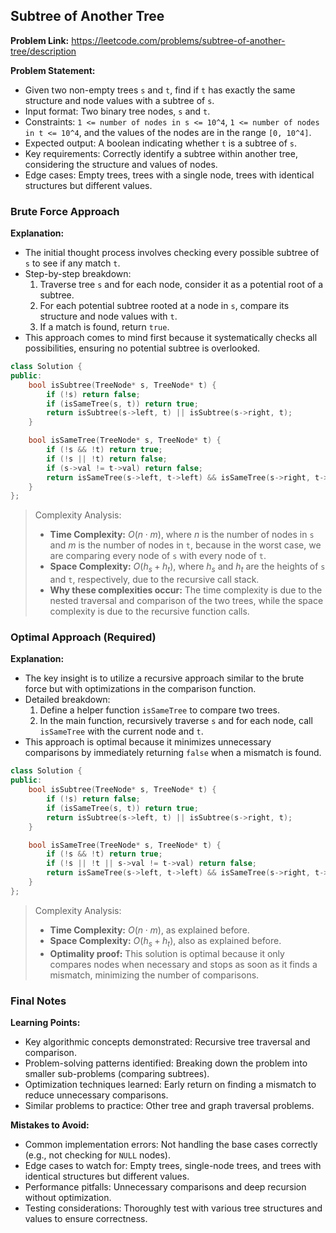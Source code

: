 ## Subtree of Another Tree

**Problem Link:** https://leetcode.com/problems/subtree-of-another-tree/description

**Problem Statement:**
- Given two non-empty trees `s` and `t`, find if `t` has exactly the same structure and node values with a subtree of `s`.
- Input format: Two binary tree nodes, `s` and `t`.
- Constraints: `1 <= number of nodes in s <= 10^4`, `1 <= number of nodes in t <= 10^4`, and the values of the nodes are in the range `[0, 10^4]`.
- Expected output: A boolean indicating whether `t` is a subtree of `s`.
- Key requirements: Correctly identify a subtree within another tree, considering the structure and values of nodes.
- Edge cases: Empty trees, trees with a single node, trees with identical structures but different values.

### Brute Force Approach

**Explanation:**
- The initial thought process involves checking every possible subtree of `s` to see if any match `t`.
- Step-by-step breakdown:
  1. Traverse tree `s` and for each node, consider it as a potential root of a subtree.
  2. For each potential subtree rooted at a node in `s`, compare its structure and node values with `t`.
  3. If a match is found, return `true`.
- This approach comes to mind first because it systematically checks all possibilities, ensuring no potential subtree is overlooked.

```cpp
class Solution {
public:
    bool isSubtree(TreeNode* s, TreeNode* t) {
        if (!s) return false;
        if (isSameTree(s, t)) return true;
        return isSubtree(s->left, t) || isSubtree(s->right, t);
    }

    bool isSameTree(TreeNode* s, TreeNode* t) {
        if (!s && !t) return true;
        if (!s || !t) return false;
        if (s->val != t->val) return false;
        return isSameTree(s->left, t->left) && isSameTree(s->right, t->right);
    }
};
```

> Complexity Analysis:
> - **Time Complexity:** $O(n \cdot m)$, where $n$ is the number of nodes in `s` and $m$ is the number of nodes in `t`, because in the worst case, we are comparing every node of `s` with every node of `t`.
> - **Space Complexity:** $O(h_s + h_t)$, where $h_s$ and $h_t$ are the heights of `s` and `t`, respectively, due to the recursive call stack.
> - **Why these complexities occur:** The time complexity is due to the nested traversal and comparison of the two trees, while the space complexity is due to the recursive function calls.

### Optimal Approach (Required)

**Explanation:**
- The key insight is to utilize a recursive approach similar to the brute force but with optimizations in the comparison function.
- Detailed breakdown:
  1. Define a helper function `isSameTree` to compare two trees.
  2. In the main function, recursively traverse `s` and for each node, call `isSameTree` with the current node and `t`.
- This approach is optimal because it minimizes unnecessary comparisons by immediately returning `false` when a mismatch is found.

```cpp
class Solution {
public:
    bool isSubtree(TreeNode* s, TreeNode* t) {
        if (!s) return false;
        if (isSameTree(s, t)) return true;
        return isSubtree(s->left, t) || isSubtree(s->right, t);
    }

    bool isSameTree(TreeNode* s, TreeNode* t) {
        if (!s && !t) return true;
        if (!s || !t || s->val != t->val) return false;
        return isSameTree(s->left, t->left) && isSameTree(s->right, t->right);
    }
};
```

> Complexity Analysis:
> - **Time Complexity:** $O(n \cdot m)$, as explained before.
> - **Space Complexity:** $O(h_s + h_t)$, also as explained before.
> - **Optimality proof:** This solution is optimal because it only compares nodes when necessary and stops as soon as it finds a mismatch, minimizing the number of comparisons.

### Final Notes

**Learning Points:**
- Key algorithmic concepts demonstrated: Recursive tree traversal and comparison.
- Problem-solving patterns identified: Breaking down the problem into smaller sub-problems (comparing subtrees).
- Optimization techniques learned: Early return on finding a mismatch to reduce unnecessary comparisons.
- Similar problems to practice: Other tree and graph traversal problems.

**Mistakes to Avoid:**
- Common implementation errors: Not handling the base cases correctly (e.g., not checking for `NULL` nodes).
- Edge cases to watch for: Empty trees, single-node trees, and trees with identical structures but different values.
- Performance pitfalls: Unnecessary comparisons and deep recursion without optimization.
- Testing considerations: Thoroughly test with various tree structures and values to ensure correctness.